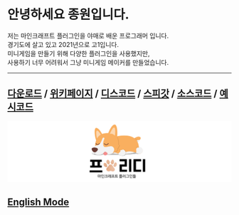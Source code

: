 # 안녕하세요 종원입니다.

저는 마인크래프트 플러그인을 야매로 배운 프로그래머 입니다.  
경기도에 살고 있고 2021년으로 고1입니다.  
미니게임을 만들기 위해 다양한 플러그인을 사용했지만,   
사용하기 너무 어려워서 그냥 미니게임 메이커를 만들었습니다.

---

## [다운로드](https://github.com/FreedyPlugins/FreedyMinigameMaker2/raw/master/jar/FreedyMinigameMaker2.jar) / [위키페이지](fmg2/korean_wiki.md) / [디스코드](https://discord.gg/BDbY2SZcKK) / [스피갓](https://www.spigotmc.org/resources/freedyminigamemaker2.86962/) / [소스코드](https://github.com/FreedyPlugins/FreedyMinigameMaker2) / [예시코드](https://gist.github.com/Bruce0203/98d8fb94c923b21b4578a5bda9e0518d)  

![](assets/images/FreedyPlugins.png)

## [English Mode](index.md)